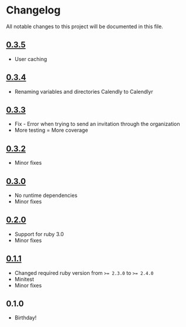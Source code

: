 # Changelog

All notable changes to this project will be documented in this file.

## [0.3.5]
* User caching

## [0.3.4]
* Renaming variables and directories Calendly to Calendlyr

## [0.3.3]
* Fix - Error when trying to send an invitation through the organization
* More testing = More coverage

## [0.3.2]
* Minor fixes

## [0.3.0]
* No runtime dependencies
* Minor fixes

## [0.2.0]
* Support for ruby 3.0
* Minor fixes

## [0.1.1]
* Changed required ruby version from `>= 2.3.0` to `>= 2.4.0`
* Minitest
* Minor fixes

## 0.1.0
* Birthday!

[0.3.5]: https://github.com/araluce/calendlyr/compare/v0.3.4...v0.3.5
[0.3.4]: https://github.com/araluce/calendlyr/compare/v0.3.3...v0.3.4
[0.3.3]: https://github.com/araluce/calendlyr/compare/v0.3.2...v0.3.3
[0.3.2]: https://github.com/araluce/calendlyr/compare/v0.3.0...v0.3.2
[0.3.0]: https://github.com/araluce/calendlyr/compare/v0.2.0...v0.3.0
[0.2.0]: https://github.com/araluce/calendlyr/compare/v0.1.1...v0.2.0
[0.1.1]: https://github.com/araluce/calendlyr/compare/v0.1.0...v0.1.1